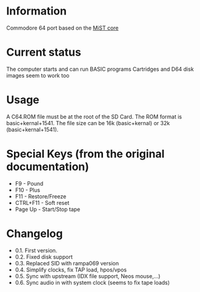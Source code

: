 # Information
Commodore 64 port based on the [MiST core](https://github.com/mist-devel/c64) 
# Current status
The computer starts and can run BASIC programs
Cartridges and D64 disk images seem to work too
# Usage
A C64.ROM file must be at the root of the SD Card. The ROM format is basic+kernal+1541. The file size can be 16k (basic+kernal) or 32k (basic+kernal+1541).
# Special Keys (from the original documentation)
- F9 - Pound
- F10 - Plus
- F11 - Restore/Freeze
- CTRL+F11 - Soft reset
- Page Up - Start/Stop tape
# Changelog
- 0.1. First version.
- 0.2. Fixed disk support
- 0.3. Replaced SID with rampa069 version
- 0.4. Simplify clocks, fix TAP load, hpos/vpos 
- 0.5. Sync with upstream (IDX file support, Neos mouse,...)
- 0.6. Sync audio in with system clock (seems to fix tape loads)

